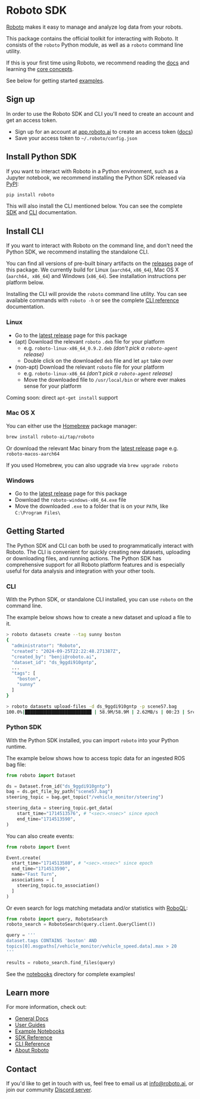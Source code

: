 # Roboto SDK

[Roboto](https://www.roboto.ai/) makes it easy to manage and analyze log data from your robots.

This package contains the official toolkit for interacting with Roboto.
It consists of the `roboto` Python module, as well as a `roboto` command line utility.

If this is your first time using Roboto, we recommend reading the [docs](https://docs.roboto.ai/) and learning the [core concepts](https://docs.roboto.ai/learn/concepts.html).

See below for getting started [examples](#getting-started).

## Sign up

In order to use the Roboto SDK and CLI you'll need to create an account and get an access token.

- Sign up for an account at [app.roboto.ai](https://app.roboto.ai) to create an access token ([docs](https://docs.roboto.ai/getting-started/programmatic-access.html))
- Save your access token to `~/.roboto/config.json`

## Install Python SDK

If you want to interact with Roboto in a Python environment, such as a Jupyter notebook, we recommend installing the Python SDK released via [PyPI](https://pypi.org/project/roboto/):

```bash
pip install roboto
```

This will also install the CLI mentioned below. You can see the complete [SDK](https://docs.roboto.ai/reference/python-sdk/roboto/index.html) and [CLI](https://docs.roboto.ai/reference/cli.html) documentation.

## Install CLI

If you want to interact with Roboto on the command line, and don't need the Python SDK, we recommend installing the standalone CLI.

You can find all versions of pre-built binary artifacts on the [releases](https://github.com/roboto-ai/roboto-python-sdk/releases) page of this package. We currently build for Linux (`aarch64`, `x86_64`), Mac OS X (`aarch64, x86_64`) and Windows (`x86_64`). See installation instructions per platform below.

Installing the CLI will provide the `roboto` command line utility. You can see available commands with `roboto -h` or see the complete [CLI reference](https://docs.roboto.ai/reference/cli.html)  documentation.

### Linux

- Go to the [latest release](https://github.com/roboto-ai/roboto-python-sdk/releases/latest) page for this package
- (apt) Download the relevant `roboto` `.deb` file for your platform
  - e.g. `roboto-linux-x86_64_0.9.2.deb` *(don't pick a `roboto-agent` release)*
  - Double click on the downloaded `deb` file and let `apt` take over
- (non-apt) Download the relevant `roboto` file for your platform
  - e.g. `roboto-linux-x86_64` *(don't pick a `roboto-agent` release)*
  - Move the downloaded file to `/usr/local/bin` or where ever makes sense for your platform

Coming soon: direct `apt-get install` support

### Mac OS X

You can either use the [Homebrew](https://brew.sh/) package manager:

```bash
brew install roboto-ai/tap/roboto
```

Or download the relevant Mac binary from the [latest release](https://github.com/roboto-ai/roboto-python-sdk/releases/latest) page e.g. `roboto-macos-aarch64`

If you used Homebrew, you can also upgrade via `brew upgrade roboto`

### Windows

- Go to the [latest release](https://github.com/roboto-ai/roboto-python-sdk/releases/latest) page for this package
- Download the `roboto-windows-x86_64.exe` file
- Move the downloaded `.exe` to a folder that is on your `PATH`, like `C:\Program Files\`

## Getting Started

The Python SDK and CLI can both be used to programmatically interact with Roboto. The CLI is  convenient for quickly creating new datasets, uploading or downloading files, and running actions. The Python SDK has comprehensive support for all Roboto platform features and is especially useful for data analysis and integration with your other tools.

### CLI

With the Python SDK, or standalone CLI installed, you can use `roboto` on the command line.

The example below shows how to create a new dataset and upload a file to it.

```bash
> roboto datasets create --tag sunny boston
{
  "administrator": "Roboto",
  "created": "2024-09-25T22:22:48.271387Z",
  "created_by": "benji@roboto.ai",
  "dataset_id": "ds_9ggdi910gntp",
  ...
  "tags": [
    "boston",
    "sunny"
  ]
}

> roboto datasets upload-files -d ds_9ggdi910gntp -p scene57.bag
100.0%|█████████████████████████ | 58.9M/58.9M | 2.62MB/s | 00:23 | Src: 1 file
```

### Python SDK

With the Python SDK installed, you can import `roboto` into your Python runtime.

The example below shows how to access topic data for an ingested ROS bag file:

```python
from roboto import Dataset

ds = Dataset.from_id("ds_9ggdi910gntp")
bag = ds.get_file_by_path("scene57.bag")
steering_topic = bag.get_topic("/vehicle_monitor/steering")

steering_data = steering_topic.get_data(
    start_time="1714513576", # "<sec>.<nsec>" since epoch
    end_time="1714513590",
)
```

You can also create events:

```python
from roboto import Event

Event.create(
  start_time="1714513580", # "<sec>.<nsec>" since epoch
  end_time="1714513590", 
  name="Fast Turn",
  associations = [
    steering_topic.to_association()
  ]
)
```

Or even search for logs matching metadata and/or statistics with [RoboQL](https://docs.roboto.ai/roboql/overview.html):

```python
from roboto import query, RobotoSearch
roboto_search = RobotoSearch(query.client.QueryClient())

query = '''
dataset.tags CONTAINS 'boston' AND
topics[0].msgpaths[/vehicle_monitor/vehicle_speed.data].max > 20
'''

results = roboto_search.find_files(query)
```

See the [notebooks](https://github.com/roboto-ai/roboto-python-sdk/tree/main/examples) directory for complete examples!

## Learn more

For more information, check out:
* [General Docs](https://docs.roboto.ai/)
* [User Guides](https://docs.roboto.ai/user-guides/index.html)
* [Example Notebooks](https://github.com/roboto-ai/roboto-python-sdk/tree/main/examples)
* [SDK Reference](https://docs.roboto.ai/reference/python-sdk/roboto/index.html)
* [CLI Reference](https://docs.roboto.ai/reference/cli.html)
* [About Roboto](https://www.roboto.ai/about)

## Contact

If you'd like to get in touch with us, feel free to email us at info@roboto.ai, or join our community [Discord server](https://discord.gg/r8RXceqnqH).